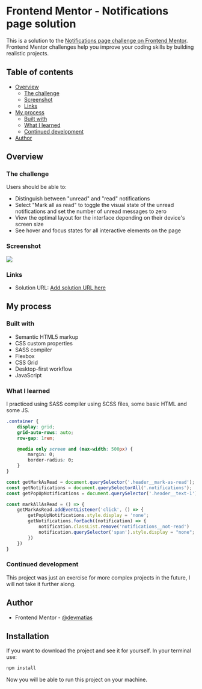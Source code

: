 # Frontend Mentor - Notifications page solution

This is a solution to the [Notifications page challenge on Frontend Mentor](https://www.frontendmentor.io/challenges/notifications-page-DqK5QAmKbC). Frontend Mentor challenges help you improve your coding skills by building realistic projects. 

## Table of contents

- [Overview](#overview)
  - [The challenge](#the-challenge)
  - [Screenshot](#screenshot)
  - [Links](#links)
- [My process](#my-process)
  - [Built with](#built-with)
  - [What I learned](#what-i-learned)
  - [Continued development](#continued-development)
- [Author](#author)

## Overview

### The challenge

Users should be able to:

- Distinguish between "unread" and "read" notifications
- Select "Mark all as read" to toggle the visual state of the unread notifications and set the number of unread messages to zero
- View the optimal layout for the interface depending on their device's screen size
- See hover and focus states for all interactive elements on the page

### Screenshot

![](notifications-screenshot.jpg)


### Links

- Solution URL: [Add solution URL here](https://github.com/devmatias/challenges-frontend/tree/main/notifications-page-main)

## My process

### Built with

- Semantic HTML5 markup
- CSS custom properties
- SASS compiler
- Flexbox
- CSS Grid
- Desktop-first workflow
- JavaScript

### What I learned

I practiced using SASS compiler using SCSS files, some basic HTML and some JS.

```css
.container {
    display: grid;
    grid-auto-rows: auto;
    row-gap: 1rem;

    @media only screen and (max-width: 500px) {
        margin: 0;
        border-radius: 0;
    }
}
```
```js
const getMarkAsRead = document.querySelector('.header__mark-as-read');
const getNotifications = document.querySelectorAll('.notifications');
const getPopUpNotifications = document.querySelector('.header__text-1').querySelector('span');

const markAllAsRead = () => {
    getMarkAsRead.addEventListener('click', () => {
        getPopUpNotifications.style.display = 'none';
        getNotifications.forEach((notification) => {
            notification.classList.remove('notifications__not-read')
            notification.querySelector('span').style.display = "none";
        })
    })
}
```

### Continued development

This project was just an exercise for more complex projects in the future, I will not take it further along.

## Author

- Frontend Mentor - [@devmatias](https://www.frontendmentor.io/profile/devmatias)

## Installation

If you want to download the project and see it for yourself. 
In your terminal use:

```bash
npm install
```

Now you will be able to run this project on your machine.
